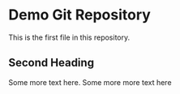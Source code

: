 # Demo Git Repository
This is the first file in this repository.

## Second Heading
Some more text here. 
Some more more text here